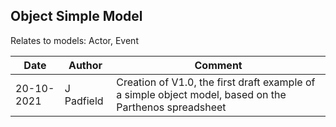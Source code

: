 ## Object Simple Model

Relates to models: Actor, Event

| Date      | Author | Comment |
| ----------- | ----------- | ----------- |
| 20-10-2021    | J Padfield     | Creation of V1.0, the first draft example of a simple object model, based on the Parthenos spreadsheet
